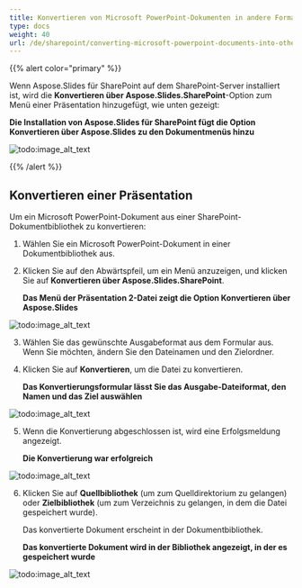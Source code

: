 ```yaml
---
title: Konvertieren von Microsoft PowerPoint-Dokumenten in andere Formate
type: docs
weight: 40
url: /de/sharepoint/converting-microsoft-powerpoint-documents-into-other-formats/
---
```


{{% alert color="primary" %}} 

Wenn Aspose.Slides für SharePoint auf dem SharePoint-Server installiert ist, wird die **Konvertieren über Aspose.Slides.SharePoint**-Option zum Menü einer Präsentation hinzugefügt, wie unten gezeigt: 

**Die Installation von Aspose.Slides für SharePoint fügt die Option Konvertieren über Aspose.Slides zu den Dokumentmenüs hinzu** 

![todo:image_alt_text](converting-microsoft-powerpoint-documents-into-other-formats_1.png)

{{% /alert %}} 
## **Konvertieren einer Präsentation**
Um ein Microsoft PowerPoint-Dokument aus einer SharePoint-Dokumentbibliothek zu konvertieren: 

1. Wählen Sie ein Microsoft PowerPoint-Dokument in einer Dokumentbibliothek aus.
2. Klicken Sie auf den Abwärtspfeil, um ein Menü anzuzeigen, und klicken Sie auf **Konvertieren über Aspose.Slides.SharePoint**. 

   **Das Menü der Präsentation 2-Datei zeigt die Option Konvertieren über Aspose.Slides** 

![todo:image_alt_text](converting-microsoft-powerpoint-documents-into-other-formats_2.png)




3. Wählen Sie das gewünschte Ausgabeformat aus dem Formular aus. Wenn Sie möchten, ändern Sie den Dateinamen und den Zielordner.
4. Klicken Sie auf **Konvertieren**, um die Datei zu konvertieren. 

   **Das Konvertierungsformular lässt Sie das Ausgabe-Dateiformat, den Namen und das Ziel auswählen** 

![todo:image_alt_text](converting-microsoft-powerpoint-documents-into-other-formats_3.png)




5. Wenn die Konvertierung abgeschlossen ist, wird eine Erfolgsmeldung angezeigt. 

   **Die Konvertierung war erfolgreich** 

![todo:image_alt_text](converting-microsoft-powerpoint-documents-into-other-formats_4.png)




6. Klicken Sie auf **Quellbibliothek** (um zum Quelldirektorium zu gelangen) oder **Zielbibliothek** (um zum Verzeichnis zu gelangen, in dem die Datei gespeichert wurde). 

   Das konvertierte Dokument erscheint in der Dokumentbibliothek. 

   **Das konvertierte Dokument wird in der Bibliothek angezeigt, in der es gespeichert wurde** 

![todo:image_alt_text](converting-microsoft-powerpoint-documents-into-other-formats_5.png)